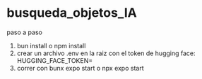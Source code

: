 # busqueda_objetos_IA

paso a paso
1. bun install o npm install
2. crear un archivo .env en la raiz con el token de hugging face: HUGGING_FACE_TOKEN= 
3. correr con bunx expo start o npx expo start
